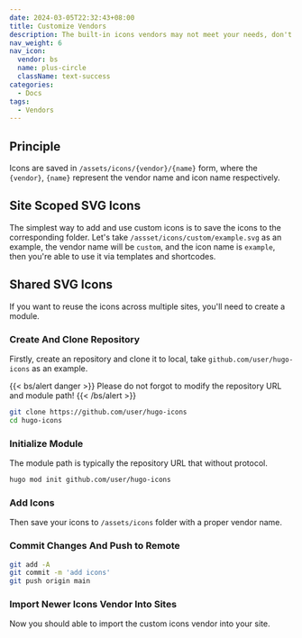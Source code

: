 ```yaml
---
date: 2024-03-05T22:32:43+08:00
title: Customize Vendors
description: The built-in icons vendors may not meet your needs, don't worry, you can absolutely create your own icons vendors.
nav_weight: 6
nav_icon:
  vendor: bs
  name: plus-circle
  className: text-success
categories:
  - Docs
tags:
  - Vendors
---
```


## Principle

Icons are saved in `/assets/icons/{vendor}/{name}` form, where the `{vendor}`, `{name}` represent the vendor name and icon name respectively.

## Site Scoped SVG Icons

The simplest way to add and use custom icons is to save the icons to the corresponding folder. Let's take `/assset/icons/custom/example.svg` as an example, the vendor name will be `custom`, and the icon name is `example`, then you're able to use it via templates and shortcodes.

## Shared SVG Icons

If you want to reuse the icons across multiple sites, you'll need to create a module.

### Create And Clone Repository

Firstly, create an repository and clone it to local, take `github.com/user/hugo-icons` as an example.

{{< bs/alert danger >}}
Please do not forgot to modify the repository URL and module path!
{{< /bs/alert >}}

```sh
git clone https://github.com/user/hugo-icons
cd hugo-icons
```

### Initialize Module

The module path is typically the repository URL that without protocol.

```sh
hugo mod init github.com/user/hugo-icons
```

### Add Icons

Then save your icons to `/assets/icons` folder with a proper vendor name.

### Commit Changes And Push to Remote

```sh
git add -A
git commit -m 'add icons'
git push origin main
```

### Import Newer Icons Vendor Into Sites

Now you should able to import the custom icons vendor into your site.
